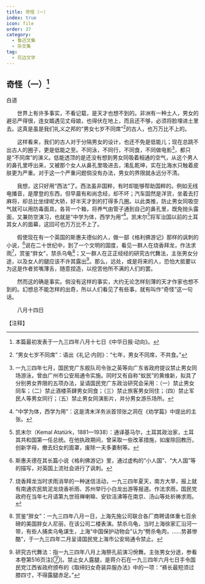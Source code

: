 ```yaml
---
title: 奇怪（一）
index: true
icon: file
order: 37
category:
  - 鲁迅文集
  - 杂文集
tag:  
  - 花边文学
---
```


## 奇怪（一）[^①]

白道

　　世界上有许多事实，不看记载，是天才也想不到的。非洲有一种土人，男女的避忌严得很，连女婿遇见丈母娘，也得伏在地上，而且还不够，必须将脸埋进土里去。这真是虽是我们礼义之邦的“男女七岁不同席”[^②]的古人，也万万比不上的。

　　这样看来，我们的古人对于分隔男女的设计，也还不免是低能儿；现在总跳不出古人的圈子，更是低能之至。不同泳，不同行，不同食，不同做电影[^③]，都只是“不同席”的演义。低能透顶的是还没有想到男女同吸着相通的空气，从这个男人的鼻孔里呼出来，又被那个女人从鼻孔里吸进去，淆乱乾坤，实在比海水只触着皮肤更为严重。对于这一个严重问题倘没有办法，男女的界限就永远分不清。

　　我想，这只好用“西法”了。西法虽非国粹，有时却能够帮助国粹的。例如无线电播音，是摩登的东西，但早晨有和尚念经，却不坏；汽车固然是洋货，坐着去打麻将，却总比坐绿呢大轿，好半天才到的打得多几圈。以此类推，防止男女同吸空气就可以用防毒面具，各背一个箱，将养气由管子通到自己的鼻孔里，既免抛头露面，又兼防空演习，也就是“中学为体，西学为用”[^④]。凯末尔[^⑤]将军治国以前的土耳其女人的面幕，这回可也万万比不上了。

　　假使现在有一个英国的斯惠夫德似的人，做一部《格利佛游记》那样的讽刺的小说，[^⑥]说在二十世纪中，到了一个文明的国度，看见一群人在烧香拜龙，作法求雨[^⑦]，赏鉴“胖女”，禁杀乌龟[^⑧]；又一群人在正正经经的研究古代舞法，主张男女分途，以及女人的腿应该不许其露出[^⑨]。那么，远处，或是将来的人，恐怕大抵要以为这是作者贫嘴薄舌，随意捏造，以挖苦他所不满的人们的罢。

　　然而这的确是事实。倘没有这样的事实，大约无论怎样刻薄的天才作家也想不到的。幻想总不能怎样的出奇，所以人们看见了有些事，就有叫作“奇怪”这一句话。

　　八月十四日

【注释】

[^①]:本篇最初发表于一九三四年八月十七日《中华日报·动向》。

[^②]:“男女七岁不同席”：语出《礼记·内则》：“七年，男女不同席，不共食。”

[^③]:一九三四年七月，国民党广东舰队司令张之英等向广东省政府提议禁止男女同场游泳，曾由广州市公安局通令实施。同时又有自称“蚁民”的黄维新，拟具了分别男女界限的五项办法，呈请国民党广东政治研究会采用：（一）禁止男女同车；（二）禁止酒楼茶肆男女同食；（三）禁止旅客男女同住；（四）禁止军民人等男女同行；（五）禁止男女同演影片，并分男女游乐场所。

[^④]:“中学为体，西学为用”：这是清末洋务派首领张之洞在《劝学篇》中提出的主张。

[^⑤]:凯末尔（Kemal Atatürk，1881—1938）：通译基马尔，土耳其政治家，土耳其共和国第一任总统。在他执政期间，曾采取一些改革措施，如废除回教历，创新字母，撤去妇女的面罩，废除一夫多妻制等。

[^⑥]:斯惠夫德在其长篇小说《格利佛游记》里，通过虚构的“小人国”、“大人国”等的描写，对英国上流社会进行了讽刺。

[^⑦]:烧香拜龙当时求雨消旱的一种迷信活动，一九三四年夏天，南方大旱，报上就有南通农民筑泥龙烧香祈雨、苏州举行小白龙出游等报道。作法求雨，国民党政府在当年七月请第九世班禅喇嘛、安钦活沸等在南京、汤山等处祈祷求雨。

[^⑧]:赏鉴“胖女”：一九三四年八月一日，上海先施公司联合各厂商聘请体重七百余磅的美国胖女人尼丽，在该公司二楼表演。禁杀乌龟，当时上海徐家汇沿河一带，有些人捕卖乌龟谋生，上海“中国保护动物会”认为“劈杀龟肉，……势甚惨酷”，于一九三四年二月呈请国民党上海市公安局通令禁止。

[^⑨]:研究古代舞法：指一九三四年八月上海祭孔前演习佾舞。主张男女分途，参看本卷第516页注[⑦]。禁止女人露腿，是蒋介石在一九三四年六月七日手令国民党江西省政府颁布的《取缔妇女奇装异服办法》中的一项：“裤长最短须过膝四寸，不得露腿赤足。”
